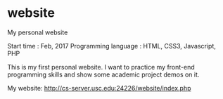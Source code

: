 # website
My personal website

Start time : Feb, 2017
Programming language : HTML, CSS3, Javascript, PHP

This is my first personal website. I want to practice my front-end programming skills and show some academic project demos on it.

My website: http://cs-server.usc.edu:24226/website/index.php
